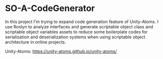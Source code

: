 # SO-A-CodeGenerator

In this project I'm trying to expand code generation feature of Unity-Atoms.
I use Roslyn to analyze interfaces and generate scriptable object class and scriptable object variables assets
to reduce some boilerplate codes for serialization and deserialization systems when using scriptable object architecture in online projects.

Unity-Atoms: https://unity-atoms.github.io/unity-atoms/